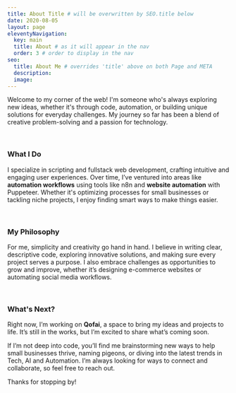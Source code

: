 ```yaml
---
title: About Title # will be overwritten by SEO.title below
date: 2020-08-05
layout: page
eleventyNavigation:
  key: main
  title: About # as it will appear in the nav
  order: 3 # order to display in the nav
seo:
  title: About Me # overrides 'title' above on both Page and META
  description:
  image:
---
```



Welcome to my corner of the web! I'm someone who's always exploring new ideas, whether it's through code, automation, or building unique solutions for everyday challenges. My journey so far has been a blend of creative problem-solving and a passion for technology.  

<br>

### What I Do  
I specialize in scripting and fullstack web development, crafting intuitive and engaging user experiences. Over time, I’ve ventured into areas like **automation workflows** using tools like n8n and **website automation** with Puppeteer. Whether it's optimizing processes for small businesses or tackling niche projects, I enjoy finding smart ways to make things easier.

<br>

### My Philosophy  
For me, simplicity and creativity go hand in hand. I believe in writing clear, descriptive code, exploring innovative solutions, and making sure every project serves a purpose. I also embrace challenges as opportunities to grow and improve, whether it’s designing e-commerce websites or automating social media workflows.

<br>

### What's Next?  
Right now, I’m working on **Qofai**, a space to bring my ideas and projects to life. It’s still in the works, but I’m excited to share what’s coming soon.

If I’m not deep into code, you’ll find me brainstorming new ways to help small businesses thrive, naming pigeons, or diving into the latest trends in Tech, AI and Automation. I’m always looking for ways to connect and collaborate, so feel free to reach out.

Thanks for stopping by!
